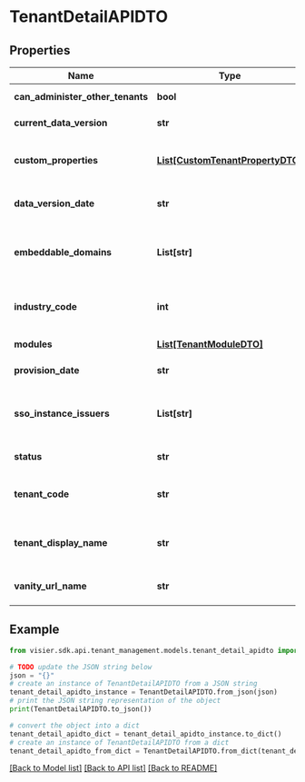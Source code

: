 # TenantDetailAPIDTO


## Properties

Name | Type | Description | Notes
------------ | ------------- | ------------- | -------------
**can_administer_other_tenants** | **bool** | If true, the tenant is an administrating tenant. | [optional] 
**current_data_version** | **str** | The data version ID that the tenant is using. | [optional] 
**custom_properties** | [**List[CustomTenantPropertyDTO]**](CustomTenantPropertyDTO.md) | A set of key-value pairs that represent different customizable properties for the analytic tenant. | [optional] 
**data_version_date** | **str** | The date that the data version was published to production. | [optional] 
**embeddable_domains** | **List[str]** | A comma-separated list of strings that represent the URLs, or domains, in which Visier can be embedded. | [optional] 
**industry_code** | **int** | The 6-digit NAICS code for the industry to which the analytic tenant belongs. | [optional] 
**modules** | [**List[TenantModuleDTO]**](TenantModuleDTO.md) | The modules assigned to the analytic tenant. | [optional] 
**provision_date** | **str** | The date that the tenant was created. | [optional] 
**sso_instance_issuers** | **List[str]** | A comma-separated list of strings that represent the issuers for the SSO providers that can authenticate this tenant. | [optional] 
**status** | **str** | Whether the tenant is enabled or disabled. | [optional] 
**tenant_code** | **str** | The tenant code of the analytic tenant. For example, \&quot;WFF_j1r~i1o\&quot;. | [optional] 
**tenant_display_name** | **str** | An identifiable tenant name that is displayed within Visier. For example, \&quot;Callisto\&quot;. | [optional] 
**vanity_url_name** | **str** | The name of the administrating tenant used in Visier URLs. | [optional] 

## Example

```python
from visier.sdk.api.tenant_management.models.tenant_detail_apidto import TenantDetailAPIDTO

# TODO update the JSON string below
json = "{}"
# create an instance of TenantDetailAPIDTO from a JSON string
tenant_detail_apidto_instance = TenantDetailAPIDTO.from_json(json)
# print the JSON string representation of the object
print(TenantDetailAPIDTO.to_json())

# convert the object into a dict
tenant_detail_apidto_dict = tenant_detail_apidto_instance.to_dict()
# create an instance of TenantDetailAPIDTO from a dict
tenant_detail_apidto_from_dict = TenantDetailAPIDTO.from_dict(tenant_detail_apidto_dict)
```
[[Back to Model list]](../README.md#documentation-for-models) [[Back to API list]](../README.md#documentation-for-api-endpoints) [[Back to README]](../README.md)


